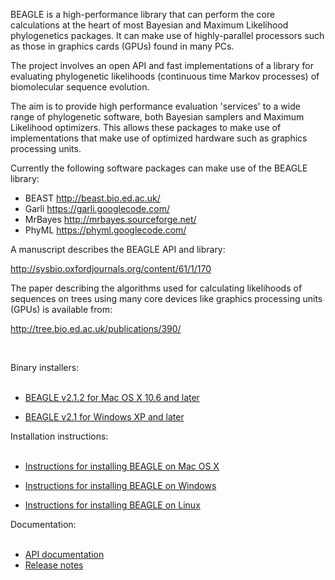 BEAGLE is a high-performance library that can perform the core calculations at the heart of most Bayesian and Maximum Likelihood phylogenetics packages. It can make use of highly-parallel processors such as those in graphics cards (GPUs) found in many PCs.

The project involves an open API and fast implementations of a library for evaluating phylogenetic likelihoods (continuous time Markov processes) of biomolecular sequence evolution.

The aim is to provide high performance evaluation 'services' to a wide range of phylogenetic software, both Bayesian samplers and Maximum Likelihood optimizers. This allows these packages to make use of implementations that make use of optimized hardware such as graphics processing units.

Currently the following software packages can make use of the BEAGLE library:

  * BEAST http://beast.bio.ed.ac.uk/
  * Garli https://garli.googlecode.com/
  * MrBayes http://mrbayes.sourceforge.net/
  * PhyML https://phyml.googlecode.com/

A manuscript describes the BEAGLE API and library:

http://sysbio.oxfordjournals.org/content/61/1/170

The paper describing the algorithms used for calculating likelihoods of sequences on trees using many core devices like graphics processing units (GPUs) is available from:

http://tree.bio.ed.ac.uk/publications/390/

<br>

Binary installers:<br>
<br>
<ul><li><a href='https://www.dropbox.com/s/11kgt2jlq3lzln3/BEAGLE-2.1.2.pkg'>BEAGLE v2.1.2 for Mac OS X 10.6 and later</a></li></ul>

<ul><li><a href='http://beagle-lib.googlecode.com/files/BEAGLE-2.1.msi'>BEAGLE v2.1 for Windows XP and later</a></li></ul>

Installation instructions:<br>
<br>
<ul><li><a href='http://code.google.com/p/beagle-lib/wiki/MacInstallInstructions'>Instructions for installing BEAGLE on Mac OS X</a></li></ul>

<ul><li><a href='http://code.google.com/p/beagle-lib/wiki/WindowsInstallInstructions'>Instructions for installing BEAGLE on Windows</a></li></ul>

<ul><li><a href='http://code.google.com/p/beagle-lib/wiki/LinuxInstallInstructions'>Instructions for installing BEAGLE on Linux</a></li></ul>

Documentation:<br>
<br>
<ul><li><a href='http://beagle-lib.googlecode.com/svn/doc/html/beagle_8h.html'>API documentation</a>
</li><li><a href='http://code.google.com/p/beagle-lib/wiki/ReleaseNotes'>Release notes</a>